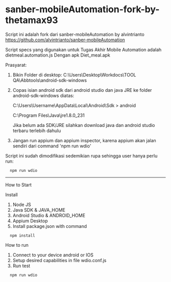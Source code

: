 # sanber-mobileAutomation-fork-by-thetamax93

Script ini adalah fork dari sanber-mobileAutomation by alvintrianto
https://github.com/alvintrianto/sanber-mobileAutomation

Script specs yang digunakan untuk Tugas Akhir Mobile Automation adalah dietmeal.automation.js
Dengan apk Diet_meal.apk

Prasyarat:

1. Bikin Folder di desktop: C:\Users\Desktop\Workdocs\TOOL QA\Abbtools\android-sdk-windows
2. Copas isian android sdk dari android studio dan java JRE ke folder android-sdk-windows diatas:
    
    C:\Users\Username\AppData\Local\Android\Sdk > android
    
    C:\Program Files\Java\jre1.8.0_231
    
   Jika belum ada SDK/JRE silahkan download java dan android studio terbaru terlebih dahulu
3. Jangan run appium dan appium inspector, karena appium akan jalan sendiri dari command 'npm run wdio'

Script ini sudah dimodifikasi sedemikian rupa sehingga user hanya perlu run:

```
  npm run wdio
```

----------------------------------------------------

How to Start

Install 
1. Node JS
2. Java SDK & JAVA_HOME
3. Android Studio & ANDROID_HOME
4. Appium Desktop
5. Install package.json with command

```
  npm install
```

How to run
1. Connect to your device android or IOS
2. Setup desired capabilities in file wdio.conf.js
3. Run test
```
  npm run wdio
```
